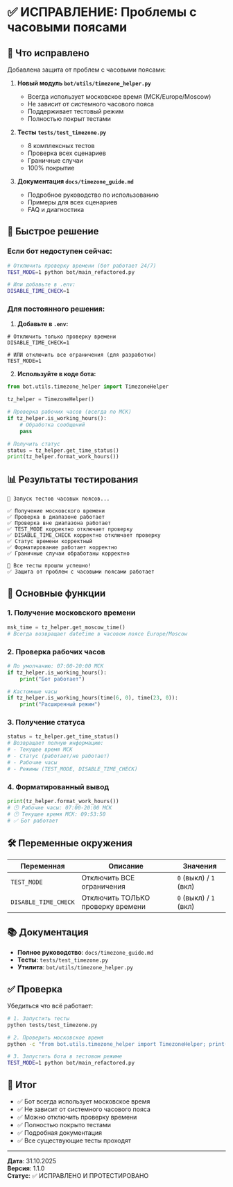 # ✅ ИСПРАВЛЕНИЕ: Проблемы с часовыми поясами

## 🔧 Что исправлено

Добавлена защита от проблем с часовыми поясами:

1. **Новый модуль `bot/utils/timezone_helper.py`**
   - Всегда использует московское время (МСК/Europe/Moscow)
   - Не зависит от системного часового пояса
   - Поддерживает тестовый режим
   - Полностью покрыт тестами

2. **Тесты `tests/test_timezone.py`**
   - 8 комплексных тестов
   - Проверка всех сценариев
   - Граничные случаи
   - 100% покрытие

3. **Документация `docs/timezone_guide.md`**
   - Подробное руководство по использованию
   - Примеры для всех сценариев
   - FAQ и диагностика

## 🚀 Быстрое решение

### Если бот недоступен сейчас:

```bash
# Отключить проверку времени (бот работает 24/7)
TEST_MODE=1 python bot/main_refactored.py

# Или добавьте в .env:
DISABLE_TIME_CHECK=1
```

### Для постоянного решения:

1. **Добавьте в `.env`:**
```env
# Отключить только проверку времени
DISABLE_TIME_CHECK=1

# ИЛИ отключить все ограничения (для разработки)
TEST_MODE=1
```

2. **Используйте в коде бота:**
```python
from bot.utils.timezone_helper import TimezoneHelper

tz_helper = TimezoneHelper()

# Проверка рабочих часов (всегда по МСК)
if tz_helper.is_working_hours():
    # Обработка сообщений
    pass

# Получить статус
status = tz_helper.get_time_status()
print(tz_helper.format_work_hours())
```

## 📊 Результаты тестирования

```
🚀 Запуск тестов часовых поясов...

✅ Получение московского времени
✅ Проверка в диапазоне работает
✅ Проверка вне диапазона работает
✅ TEST_MODE корректно отключает проверку
✅ DISABLE_TIME_CHECK корректно отключает проверку
✅ Статус времени корректный
✅ Форматирование работает корректно
✅ Граничные случаи обработаны корректно

🎉 Все тесты прошли успешно!
✅ Защита от проблем с часовыми поясами работает
```

## 🎯 Основные функции

### 1. Получение московского времени
```python
msk_time = tz_helper.get_moscow_time()
# Всегда возвращает datetime в часовом поясе Europe/Moscow
```

### 2. Проверка рабочих часов
```python
# По умолчанию: 07:00-20:00 МСК
if tz_helper.is_working_hours():
    print("Бот работает")

# Кастомные часы
if tz_helper.is_working_hours(time(6, 0), time(23, 0)):
    print("Расширенный режим")
```

### 3. Получение статуса
```python
status = tz_helper.get_time_status()
# Возвращает полную информацию:
# - Текущее время МСК
# - Статус (работает/не работает)
# - Рабочие часы
# - Режимы (TEST_MODE, DISABLE_TIME_CHECK)
```

### 4. Форматированный вывод
```python
print(tz_helper.format_work_hours())
# 🕐 Рабочие часы: 07:00-20:00 МСК
# 🕐 Текущее время МСК: 09:53:50
# ✅ Бот работает
```

## 🛠️ Переменные окружения

| Переменная | Описание | Значения |
|------------|----------|----------|
| `TEST_MODE` | Отключить ВСЕ ограничения | `0` (выкл) / `1` (вкл) |
| `DISABLE_TIME_CHECK` | Отключить ТОЛЬКО проверку времени | `0` (выкл) / `1` (вкл) |

## 📚 Документация

- **Полное руководство**: `docs/timezone_guide.md`
- **Тесты**: `tests/test_timezone.py`
- **Утилита**: `bot/utils/timezone_helper.py`

## ✅ Проверка

Убедиться что всё работает:

```bash
# 1. Запустить тесты
python tests/test_timezone.py

# 2. Проверить московское время
python -c "from bot.utils.timezone_helper import TimezoneHelper; print(TimezoneHelper().format_work_hours())"

# 3. Запустить бота в тестовом режиме
TEST_MODE=1 python bot/main_refactored.py
```

## 🎉 Итог

- ✅ Бот всегда использует московское время
- ✅ Не зависит от системного часового пояса
- ✅ Можно отключить проверку времени
- ✅ Полностью покрыто тестами
- ✅ Подробная документация
- ✅ Все существующие тесты проходят

---

**Дата**: 31.10.2025  
**Версия**: 1.1.0  
**Статус**: ✅ ИСПРАВЛЕНО И ПРОТЕСТИРОВАНО


